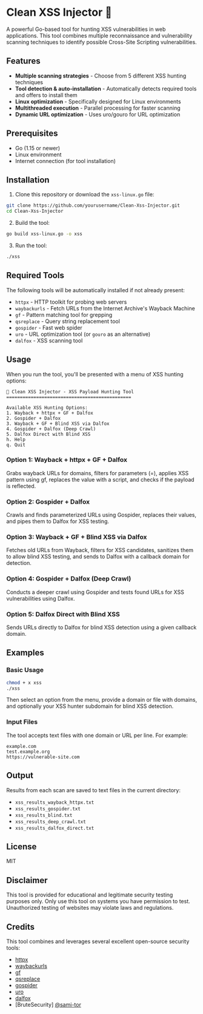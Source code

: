 # Clean XSS Injector 🧨

A powerful Go-based tool for hunting XSS vulnerabilities in web applications. This tool combines multiple reconnaissance and vulnerability scanning techniques to identify possible Cross-Site Scripting vulnerabilities.

## Features

- **Multiple scanning strategies** - Choose from 5 different XSS hunting techniques
- **Tool detection & auto-installation** - Automatically detects required tools and offers to install them
- **Linux optimization** - Specifically designed for Linux environments
- **Multithreaded execution** - Parallel processing for faster scanning
- **Dynamic URL optimization** - Uses uro/gouro for URL optimization

## Prerequisites

- Go (1.15 or newer)
- Linux environment
- Internet connection (for tool installation)

## Installation

1. Clone this repository or download the `xss-linux.go` file:

```bash
git clone https://github.com/yourusername/Clean-Xss-Injector.git
cd Clean-Xss-Injector
```

2. Build the tool:

```bash
go build xss-linux.go -o xss
```

3. Run the tool:

```bash
./xss
```

## Required Tools

The following tools will be automatically installed if not already present:

- `httpx` - HTTP toolkit for probing web servers
- `waybackurls` - Fetch URLs from the Internet Archive's Wayback Machine
- `gf` - Pattern matching tool for grepping
- `qsreplace` - Query string replacement tool
- `gospider` - Fast web spider
- `uro` - URL optimization tool (or `gouro` as an alternative)
- `dalfox` - XSS scanning tool

## Usage

When you run the tool, you'll be presented with a menu of XSS hunting options:

```
🧨 Clean XSS Injector - XSS Payload Hunting Tool
==============================================

Available XSS Hunting Options:
1. Wayback + httpx + GF + Dalfox
2. Gospider + Dalfox
3. Wayback + GF + Blind XSS via Dalfox
4. Gospider + Dalfox (Deep Crawl)
5. Dalfox Direct with Blind XSS
h. Help
q. Quit
```

### Option 1: Wayback + httpx + GF + Dalfox

Grabs wayback URLs for domains, filters for parameters (=), applies XSS pattern using gf, replaces the value with a script, and checks if the payload is reflected.

### Option 2: Gospider + Dalfox

Crawls and finds parameterized URLs using Gospider, replaces their values, and pipes them to Dalfox for XSS testing.

### Option 3: Wayback + GF + Blind XSS via Dalfox

Fetches old URLs from Wayback, filters for XSS candidates, sanitizes them to allow blind XSS testing, and sends to Dalfox with a callback domain for detection.

### Option 4: Gospider + Dalfox (Deep Crawl)

Conducts a deeper crawl using Gospider and tests found URLs for XSS vulnerabilities using Dalfox.

### Option 5: Dalfox Direct with Blind XSS

Sends URLs directly to Dalfox for blind XSS detection using a given callback domain.

## Examples

### Basic Usage

```bash
chmod + x xss
./xss
```

Then select an option from the menu, provide a domain or file with domains, and optionally your XSS hunter subdomain for blind XSS detection.

### Input Files

The tool accepts text files with one domain or URL per line. For example:

```
example.com
test.example.org
https://vulnerable-site.com
```

## Output

Results from each scan are saved to text files in the current directory:

- `xss_results_wayback_httpx.txt`
- `xss_results_gospider.txt`
- `xss_results_blind.txt`
- `xss_results_deep_crawl.txt`
- `xss_results_dalfox_direct.txt`

## License

MIT

## Disclaimer

This tool is provided for educational and legitimate security testing purposes only. Only use this tool on systems you have permission to test. Unauthorized testing of websites may violate laws and regulations.

## Credits

This tool combines and leverages several excellent open-source security tools:

- [httpx](https://github.com/projectdiscovery/httpx)
- [waybackurls](https://github.com/tomnomnom/waybackurls)
- [gf](https://github.com/tomnomnom/gf)
- [qsreplace](https://github.com/tomnomnom/qsreplace)
- [gospider](https://github.com/jaeles-project/gospider)
- [uro](https://github.com/s0md3v/uro)
- [dalfox](https://github.com/hahwul/dalfox)
- [BruteSecurity]
[@sami-tor](https://github.com/sami-tor)
